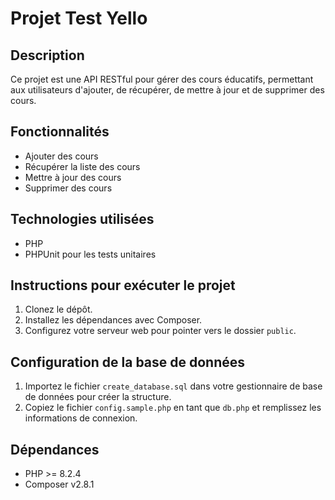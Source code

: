# Projet Test Yello

## Description
Ce projet est une API RESTful pour gérer des cours éducatifs, permettant aux utilisateurs d'ajouter, de récupérer, de mettre à jour et de supprimer des cours.

## Fonctionnalités
- Ajouter des cours
- Récupérer la liste des cours
- Mettre à jour des cours
- Supprimer des cours

## Technologies utilisées
- PHP
- PHPUnit pour les tests unitaires

## Instructions pour exécuter le projet
1. Clonez le dépôt.
2. Installez les dépendances avec Composer.
3. Configurez votre serveur web pour pointer vers le dossier `public`.

## Configuration de la base de données

1. Importez le fichier `create_database.sql` dans votre gestionnaire de base de données pour créer la structure.
2. Copiez le fichier `config.sample.php` en tant que `db.php` et remplissez les informations de connexion.


## Dépendances
- PHP >= 8.2.4
- Composer v2.8.1

